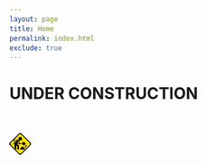 ```yaml
---
layout: page
title: Home
permalink: index.html
exclude: true
---
```

<h1>UNDER CONSTRUCTION</h1>

<br />
<br />

<img src="img/MoMotorCity8021construct.gif">